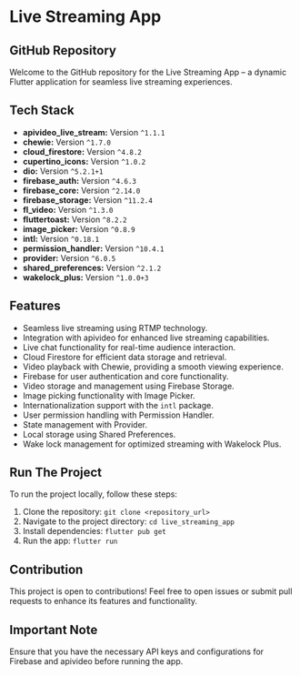 # Live Streaming App

## GitHub Repository

Welcome to the GitHub repository for the Live Streaming App – a dynamic Flutter application for seamless live streaming experiences.

## Tech Stack

- **apivideo_live_stream:** Version `^1.1.1`
- **chewie:** Version `^1.7.0`
- **cloud_firestore:** Version `^4.8.2`
- **cupertino_icons:** Version `^1.0.2`
- **dio:** Version `^5.2.1+1`
- **firebase_auth:** Version `^4.6.3`
- **firebase_core:** Version `^2.14.0`
- **firebase_storage:** Version `^11.2.4`
- **fl_video:** Version `^1.3.0`
- **fluttertoast:** Version `^8.2.2`
- **image_picker:** Version `^0.8.9`
- **intl:** Version `^0.18.1`
- **permission_handler:** Version `^10.4.1`
- **provider:** Version `^6.0.5`
- **shared_preferences:** Version `^2.1.2`
- **wakelock_plus:** Version `^1.0.0+3`

## Features

- Seamless live streaming using RTMP technology.
- Integration with apivideo for enhanced live streaming capabilities.
- Live chat functionality for real-time audience interaction.
- Cloud Firestore for efficient data storage and retrieval.
- Video playback with Chewie, providing a smooth viewing experience.
- Firebase for user authentication and core functionality.
- Video storage and management using Firebase Storage.
- Image picking functionality with Image Picker.
- Internationalization support with the `intl` package.
- User permission handling with Permission Handler.
- State management with Provider.
- Local storage using Shared Preferences.
- Wake lock management for optimized streaming with Wakelock Plus.

## Run The Project

To run the project locally, follow these steps:

1. Clone the repository: `git clone <repository_url>`
2. Navigate to the project directory: `cd live_streaming_app`
3. Install dependencies: `flutter pub get`
4. Run the app: `flutter run`

## Contribution

This project is open to contributions! Feel free to open issues or submit pull requests to enhance its features and functionality.

## Important Note

Ensure that you have the necessary API keys and configurations for Firebase and apivideo before running the app.
